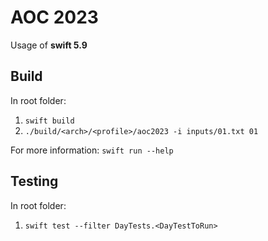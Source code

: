 # AOC 2023

Usage of **swift 5.9**

## Build

In root folder:
1. `swift build`
2. `./build/<arch>/<profile>/aoc2023 -i inputs/01.txt 01`

For more information:
`swift run --help`

## Testing

In root folder:
1. `swift test --filter DayTests.<DayTestToRun>`
